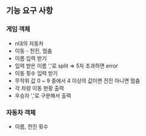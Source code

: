 ## 기능 요구 사항

### 게임 객체

- n대의 자동차
- 이동 - 전진, 멈춤
- 이름 입력 받기
- 입력 받은 이름 ','로 split => 5자 초과하면 error
- 이동 횟수 입력 받기
- 무작위 값 0 ~ 9 중에서 4 이상의 값이면 전진 아니면 멈춤
- 각 차량 이동 현황 출력
- 우승자 ','로 구분해서 출력

### 자동차 객체

- 이름, 전진 횟수
